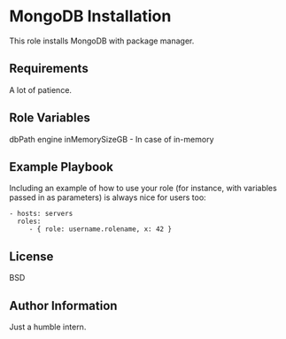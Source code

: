 MongoDB Installation
=========

This role installs MongoDB with package manager.

Requirements
------------

A lot of patience.

Role Variables
--------------

dbPath
engine
inMemorySizeGB - In case of in-memory

Example Playbook
----------------

Including an example of how to use your role (for instance, with variables passed in as parameters) is always nice for users too:

    - hosts: servers
      roles:
         - { role: username.rolename, x: 42 }

License
-------

BSD

Author Information
------------------

Just a humble intern.
